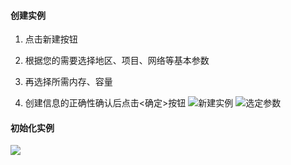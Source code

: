 #### 创建实例

1)	点击新建按钮

2)	根据您的需要选择地区、项目、网络等基本参数

3)	再选择所需内存、容量

4)	创建信息的正确性确认后点击<确定>按钮 
![新建实例](https://mccdn.qcloud.com/static/img/a3ae35155937869e508525687f1c053b/1.png)
![选定参数](https://mccdn.qcloud.com/static/img/a07ca01bd54aa39d12bc66244645c397/2.png)

#### 初始化实例

![](//qzonestyle.gtimg.cn/qzone/vas/opensns/res/img/xinjian-03.png)